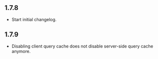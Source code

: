 ## 1.7.8 ##

* Start initial changelog.

## 1.7.9 ##

* Disabling client query cache does not disable server-side query cache anymore.

